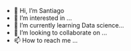 - 👋 Hi, I’m Santiago
- 👀 I’m interested in  ...
- 🌱 I’m currently learning Data science...
- 💞️ I’m looking to collaborate on ...
- 📫 How to reach me ...

<!---
FireSant/FireSant is a ✨ special ✨ repository because its `README.md` (this file) appears on your GitHub profile.
You can click the Preview link to take a look at your changes.
--->

